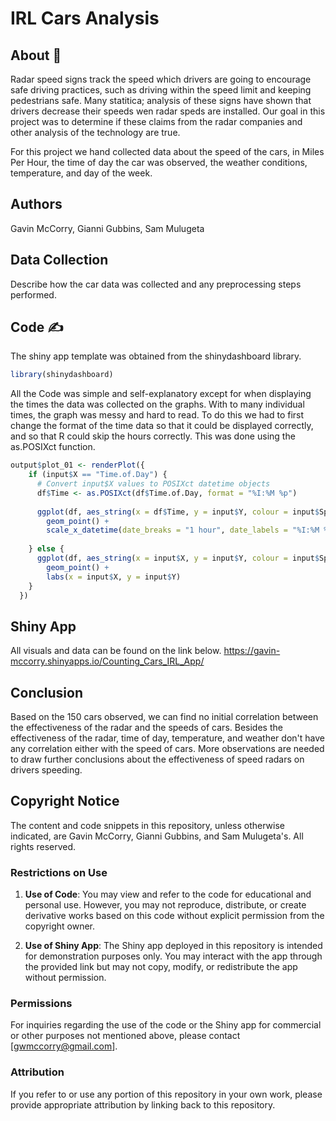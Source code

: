 # IRL Cars Analysis

## About 📰
Radar speed signs track the speed which drivers are going to encourage safe driving practices, such as driving within the speed limit and keeping pedestrians safe. Many statitica; analysis of these signs have shown that drivers decrease their speeds wen radar speds are installed. Our goal in this project was to determine if these claims from the radar companies and other analysis of the technology are true.

For this project we hand collected data about the speed of the cars, in Miles Per Hour, the time of day the car was observed, the weather conditions, temperature, and day of the week. 

## Authors
Gavin McCorry, Gianni Gubbins, Sam Mulugeta

## Data Collection

Describe how the car data was collected and any preprocessing steps performed.

## Code ✍️
The shiny app template was obtained from the shinydashboard library.
```R
library(shinydashboard)
```

All the Code was simple and self-explanatory except for when displaying the times the data was collected on the graphs. With to many individual times, the graph was messy and hard to read. To do this we had to first change the format of the time data so that it could be displayed correctly, and so that R could skip the hours correctly. This was done using the as.POSIXct function.
```R
output$plot_01 <- renderPlot({
    if (input$X == "Time.of.Day") {
      # Convert input$X values to POSIXct datetime objects
      df$Time <- as.POSIXct(df$Time.of.Day, format = "%I:%M %p")
      
      ggplot(df, aes_string(x = df$Time, y = input$Y, colour = input$Splitby)) + 
        geom_point() +
        scale_x_datetime(date_breaks = "1 hour", date_labels = "%I:%M %p")
      
    } else {
      ggplot(df, aes_string(x = input$X, y = input$Y, colour = input$Splitby)) + 
        geom_point() +
        labs(x = input$X, y = input$Y)
    }
  })
```

## Shiny App
All visuals and data can be found on the link below.
https://gavin-mccorry.shinyapps.io/Counting_Cars_IRL_App/

## Conclusion
Based on the 150 cars observed, we can find no initial correlation between the effectiveness of the radar and the speeds of cars. Besides the effectiveness of the radar, time of day, temperature, and weather don't have any correlation either with the speed of cars. More observations are needed to draw further conclusions about the effectiveness of speed radars on drivers speeding. 

## Copyright Notice

The content and code snippets in this repository, unless otherwise indicated, are Gavin McCorry, Gianni Gubbins, and Sam Mulugeta's. All rights reserved.

### Restrictions on Use

1. **Use of Code**: You may view and refer to the code for educational and personal use. However, you may not reproduce, distribute, or create derivative works based on this code without explicit permission from the copyright owner.

2. **Use of Shiny App**: The Shiny app deployed in this repository is intended for demonstration purposes only. You may interact with the app through the provided link but may not copy, modify, or redistribute the app without permission.

### Permissions

For inquiries regarding the use of the code or the Shiny app for commercial or other purposes not mentioned above, please contact [gwmccorry@gmail.com].

### Attribution

If you refer to or use any portion of this repository in your own work, please provide appropriate attribution by linking back to this repository.

